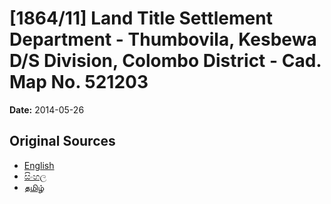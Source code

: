 # [1864/11] Land Title Settlement Department - Thumbovila, Kesbewa D/S Division, Colombo District - Cad. Map No. 521203

**Date:** 2014-05-26

## Original Sources

- [English](https://documents.gov.lk/view/extra-gazettes/2014/5/1864-11_E.pdf)
- [සිංහල](https://documents.gov.lk/view/extra-gazettes/2014/5/1864-11_S.pdf)
- [தமிழ்](https://documents.gov.lk/view/extra-gazettes/2014/5/1864-11_T.pdf)
